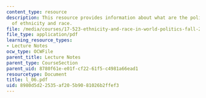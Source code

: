 ```yaml
---
content_type: resource
description: This resource provides information about what are the political dimensions
  of ethnicity and race.
file: /media/courses/17-523-ethnicity-and-race-in-world-politics-fall-2005/8980d5d22535af205b9081026b2ffef3_l_06.pdf
file_type: application/pdf
learning_resource_types:
- Lecture Notes
ocw_type: OCWFile
parent_title: Lecture Notes
parent_type: CourseSection
parent_uid: 8780f61e-e01f-cf22-61f5-c4981a66ead1
resourcetype: Document
title: l_06.pdf
uid: 8980d5d2-2535-af20-5b90-81026b2ffef3
---
```

